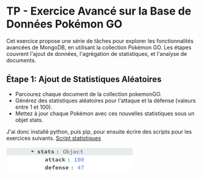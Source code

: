# TP - Exercice Avancé sur la Base de Données Pokémon GO

Cet exercice propose une série de tâches pour explorer les fonctionnalités avancées de MongoDB, en utilisant la collection Pokémon GO. Les étapes couvrent l'ajout de données, l'agrégation de statistiques, et l'analyse de documents.

## Étape 1: Ajout de Statistiques Aléatoires

- Parcourez chaque document de la collection pokemonGO.
- Générez des statistiques aléatoires pour l'attaque et la défense (valeurs entre 1 et 100).
- Mettez à jour chaque Pokémon avec ces nouvelles statistiques sous un objet stats.

J'ai donc installé python, puis pip, pour ensuite écrire des scripts pour les exercices suivants.
[Script statistiques](/TP_Aggregation/pokemon1.py)

![img](/TP_Aggregation/images/1.png)